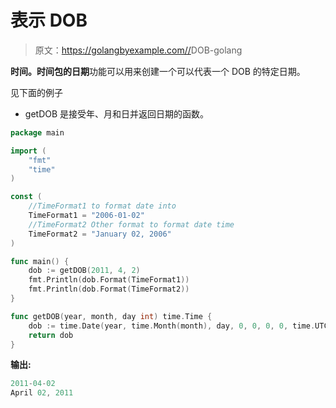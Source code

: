 # 表示 DOB

> 原文：<https://golangbyexample.com//>DOB-golang

**时间。**时间**包的日期**功能可以用来创建一个可以代表一个 DOB 的特定日期。

见下面的例子

*   getDOB 是接受年、月和日并返回日期的函数。

```go
package main

import (
    "fmt"
    "time"
)

const (
    //TimeFormat1 to format date into
    TimeFormat1 = "2006-01-02"
    //TimeFormat2 Other format to format date time
    TimeFormat2 = "January 02, 2006"
)

func main() {
    dob := getDOB(2011, 4, 2)
    fmt.Println(dob.Format(TimeFormat1))
    fmt.Println(dob.Format(TimeFormat2))
}

func getDOB(year, month, day int) time.Time {
    dob := time.Date(year, time.Month(month), day, 0, 0, 0, 0, time.UTC)
    return dob
}
```

**输出:**

```go
2011-04-02
April 02, 2011
```